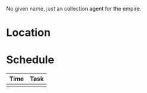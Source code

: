 No given name, just an collection agent for the empire.
# Location

# Schedule

| Time | Task |
| ---- | ---- |
|      |      |

